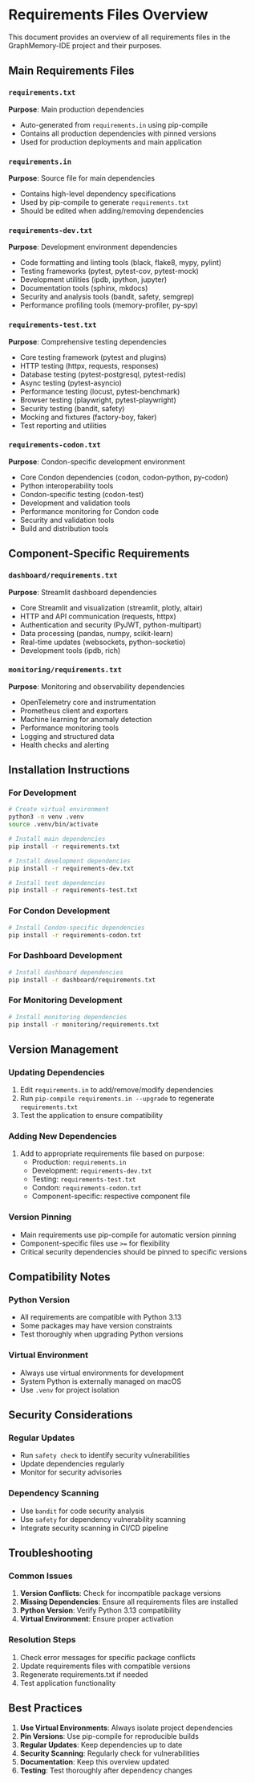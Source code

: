 # Requirements Files Overview

This document provides an overview of all requirements files in the GraphMemory-IDE project and their purposes.

## Main Requirements Files

### `requirements.txt`
**Purpose**: Main production dependencies
- Auto-generated from `requirements.in` using pip-compile
- Contains all production dependencies with pinned versions
- Used for production deployments and main application

### `requirements.in`
**Purpose**: Source file for main dependencies
- Contains high-level dependency specifications
- Used by pip-compile to generate `requirements.txt`
- Should be edited when adding/removing dependencies

### `requirements-dev.txt`
**Purpose**: Development environment dependencies
- Code formatting and linting tools (black, flake8, mypy, pylint)
- Testing frameworks (pytest, pytest-cov, pytest-mock)
- Development utilities (ipdb, ipython, jupyter)
- Documentation tools (sphinx, mkdocs)
- Security and analysis tools (bandit, safety, semgrep)
- Performance profiling tools (memory-profiler, py-spy)

### `requirements-test.txt`
**Purpose**: Comprehensive testing dependencies
- Core testing framework (pytest and plugins)
- HTTP testing (httpx, requests, responses)
- Database testing (pytest-postgresql, pytest-redis)
- Async testing (pytest-asyncio)
- Performance testing (locust, pytest-benchmark)
- Browser testing (playwright, pytest-playwright)
- Security testing (bandit, safety)
- Mocking and fixtures (factory-boy, faker)
- Test reporting and utilities

### `requirements-codon.txt`
**Purpose**: Condon-specific development environment
- Core Condon dependencies (codon, codon-python, py-codon)
- Python interoperability tools
- Condon-specific testing (codon-test)
- Development and validation tools
- Performance monitoring for Condon code
- Security and validation tools
- Build and distribution tools

## Component-Specific Requirements

### `dashboard/requirements.txt`
**Purpose**: Streamlit dashboard dependencies
- Core Streamlit and visualization (streamlit, plotly, altair)
- HTTP and API communication (requests, httpx)
- Authentication and security (PyJWT, python-multipart)
- Data processing (pandas, numpy, scikit-learn)
- Real-time updates (websockets, python-socketio)
- Development tools (ipdb, rich)

### `monitoring/requirements.txt`
**Purpose**: Monitoring and observability dependencies
- OpenTelemetry core and instrumentation
- Prometheus client and exporters
- Machine learning for anomaly detection
- Performance monitoring tools
- Logging and structured data
- Health checks and alerting

## Installation Instructions

### For Development
```bash
# Create virtual environment
python3 -m venv .venv
source .venv/bin/activate

# Install main dependencies
pip install -r requirements.txt

# Install development dependencies
pip install -r requirements-dev.txt

# Install test dependencies
pip install -r requirements-test.txt
```

### For Condon Development
```bash
# Install Condon-specific dependencies
pip install -r requirements-codon.txt
```

### For Dashboard Development
```bash
# Install dashboard dependencies
pip install -r dashboard/requirements.txt
```

### For Monitoring Development
```bash
# Install monitoring dependencies
pip install -r monitoring/requirements.txt
```

## Version Management

### Updating Dependencies
1. Edit `requirements.in` to add/remove/modify dependencies
2. Run `pip-compile requirements.in --upgrade` to regenerate `requirements.txt`
3. Test the application to ensure compatibility

### Adding New Dependencies
1. Add to appropriate requirements file based on purpose:
   - Production: `requirements.in`
   - Development: `requirements-dev.txt`
   - Testing: `requirements-test.txt`
   - Condon: `requirements-codon.txt`
   - Component-specific: respective component file

### Version Pinning
- Main requirements use pip-compile for automatic version pinning
- Component-specific files use `>=` for flexibility
- Critical security dependencies should be pinned to specific versions

## Compatibility Notes

### Python Version
- All requirements are compatible with Python 3.13
- Some packages may have version constraints
- Test thoroughly when upgrading Python versions

### Virtual Environment
- Always use virtual environments for development
- System Python is externally managed on macOS
- Use `.venv` for project isolation

## Security Considerations

### Regular Updates
- Run `safety check` to identify security vulnerabilities
- Update dependencies regularly
- Monitor for security advisories

### Dependency Scanning
- Use `bandit` for code security analysis
- Use `safety` for dependency vulnerability scanning
- Integrate security scanning in CI/CD pipeline

## Troubleshooting

### Common Issues
1. **Version Conflicts**: Check for incompatible package versions
2. **Missing Dependencies**: Ensure all requirements files are installed
3. **Python Version**: Verify Python 3.13 compatibility
4. **Virtual Environment**: Ensure proper activation

### Resolution Steps
1. Check error messages for specific package conflicts
2. Update requirements files with compatible versions
3. Regenerate requirements.txt if needed
4. Test application functionality

## Best Practices

1. **Use Virtual Environments**: Always isolate project dependencies
2. **Pin Versions**: Use pip-compile for reproducible builds
3. **Regular Updates**: Keep dependencies up to date
4. **Security Scanning**: Regularly check for vulnerabilities
5. **Documentation**: Keep this overview updated
6. **Testing**: Test thoroughly after dependency changes 